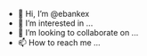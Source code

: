 - 👋 Hi, I’m @ebankex
- 👀 I’m interested in ...
- 💞️ I’m looking to collaborate on ...
- 📫 How to reach me ...

<!---
ebankex/ebankex is a ✨ special ✨ repository because its `README.md` (this file) appears on your GitHub profile.
You can click the Preview link to take a look at your changes.
--->
